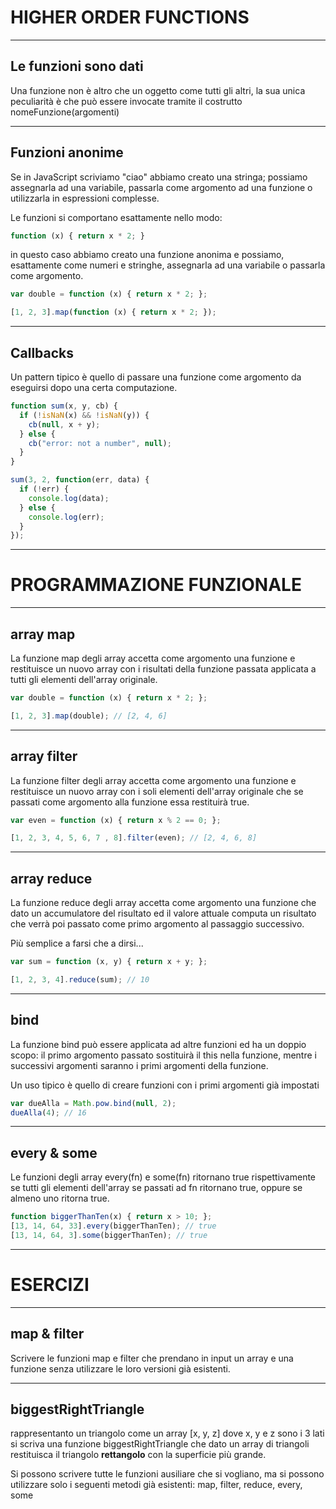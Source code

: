 HIGHER ORDER FUNCTIONS
=======================


----


Le funzioni sono dati
------------------------
Una funzione non è altro che un oggetto come tutti gli altri, la sua unica peculiarità è che può essere invocate tramite il costrutto nomeFunzione(argomenti)


----


Funzioni anonime
--------------------
Se in JavaScript scriviamo "ciao" abbiamo creato una stringa; possiamo assegnarla ad una variabile, passarla come argomento ad una funzione o utilizzarla in espressioni complesse.

Le funzioni si comportano esattamente nello modo:

```javascript
function (x) { return x * 2; }
```

in questo caso abbiamo creato una funzione anonima e possiamo, esattamente come numeri e stringhe, assegnarla ad una variabile o passarla come argomento.

```javascript
var double = function (x) { return x * 2; };

[1, 2, 3].map(function (x) { return x * 2; });
```


----


Callbacks
-----------
Un pattern tipico è quello di passare una funzione come argomento da eseguirsi dopo una certa computazione.

```javascript
function sum(x, y, cb) {
  if (!isNaN(x) && !isNaN(y)) {
    cb(null, x + y);
  } else {
    cb("error: not a number", null);
  }
}

sum(3, 2, function(err, data) {
  if (!err) {
    console.log(data);
  } else {
    console.log(err);
  }
});

```


---


PROGRAMMAZIONE FUNZIONALE
===========================


----


array map
------------
La funzione map degli array accetta come argomento una funzione e restituisce un nuovo array con i risultati della funzione passata applicata a tutti gli elementi dell'array originale.

```javascript
var double = function (x) { return x * 2; };

[1, 2, 3].map(double); // [2, 4, 6]
```

----


array filter
------------
La funzione filter degli array accetta come argomento una funzione e restituisce un nuovo array con i soli elementi dell'array originale che se passati come argomento alla funzione essa restituirà true.

```javascript
var even = function (x) { return x % 2 == 0; };

[1, 2, 3, 4, 5, 6, 7 , 8].filter(even); // [2, 4, 6, 8]
```


----


array reduce
------------
La funzione reduce degli array accetta come argomento una funzione che dato un accumulatore del risultato ed il valore attuale computa un risultato che verrà poi passato come primo argomento al passaggio successivo.

Più semplice a farsi che a dirsi...

```javascript
var sum = function (x, y) { return x + y; };

[1, 2, 3, 4].reduce(sum); // 10
```


----


bind
----
La funzione bind può essere applicata ad altre funzioni ed ha un doppio scopo:
il primo argomento passato sostituirà il this nella funzione, mentre i successivi
argomenti saranno i primi argomenti della funzione.

Un uso tipico è quello di creare funzioni con i primi argomenti già impostati

```javascript
var dueAlla = Math.pow.bind(null, 2);
dueAlla(4); // 16
```


----


every & some
------------
Le funzioni degli array every(fn) e some(fn) ritornano true rispettivamente se
tutti gli elementi dell'array se passati ad fn ritornano true, oppure se almeno
uno ritorna true.

```javascript
function biggerThanTen(x) { return x > 10; };
[13, 14, 64, 33].every(biggerThanTen); // true
[13, 14, 64, 3].some(biggerThanTen); // true
```


---


ESERCIZI
========


----


map & filter
------------
Scrivere le funzioni map e filter che prendano in input un array e una funzione
senza utilizzare le loro versioni già esistenti.


----


biggestRightTriangle
--------------------
rappresentanto un triangolo come un array [x, y, z] dove x, y e z sono i 3 lati
si scriva una funzione biggestRightTriangle che dato un array di triangoli
restituisca il triangolo **rettangolo** con la superficie più grande.

Si possono scrivere tutte le funzioni ausiliare che si vogliano, ma si possono
utilizzare solo i seguenti metodi già esistenti: map, filter, reduce, every,
some

